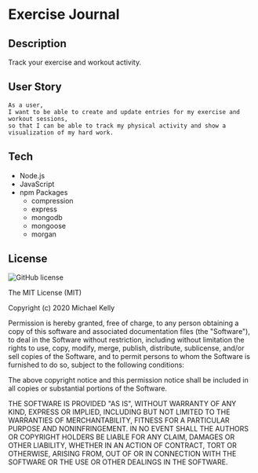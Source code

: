 # Exercise Journal

## Description

Track your exercise and workout activity.

## User Story

```
As a user,
I want to be able to create and update entries for my exercise and workout sessions,
so that I can be able to track my physical activity and show a visualization of my hard work.
```

## Tech

- Node.js
- JavaScript
- npm Packages
  - compression
  - express
  - mongodb
  - mongoose
  - morgan

## License

![GitHub license](https://img.shields.io/badge/license-MIT-blue.svg)

The MIT License (MIT)

Copyright (c) 2020 Michael Kelly

Permission is hereby granted, free of charge, to any person obtaining a copy of this software and associated documentation files (the "Software"), to deal in the Software without restriction, including without limitation the rights to use, copy, modify, merge, publish, distribute, sublicense, and/or sell copies of the Software, and to permit persons to whom the Software is furnished to do so, subject to the following conditions:

The above copyright notice and this permission notice shall be included in all copies or substantial portions of the Software.

THE SOFTWARE IS PROVIDED "AS IS", WITHOUT WARRANTY OF ANY KIND, EXPRESS OR IMPLIED, INCLUDING BUT NOT LIMITED TO THE WARRANTIES OF MERCHANTABILITY, FITNESS FOR A PARTICULAR PURPOSE AND NONINFRINGEMENT. IN NO EVENT SHALL THE AUTHORS OR COPYRIGHT HOLDERS BE LIABLE FOR ANY CLAIM, DAMAGES OR OTHER LIABILITY, WHETHER IN AN ACTION OF CONTRACT, TORT OR OTHERWISE, ARISING FROM, OUT OF OR IN CONNECTION WITH THE SOFTWARE OR THE USE OR OTHER DEALINGS IN THE SOFTWARE.